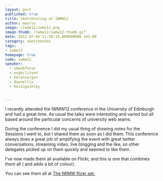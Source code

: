 ```yaml
---
layout: post
published: true
title: Sketchnoting at IWMW12
author: mearso
image: /iwmw12/iwmw12.png
image-thumb: /iwmw12/iwmw12-thumb.gif
date: 2012-07-05 11:50:19.000000000 +01:00
category: sketchnotes
tags:
- iwmw12
homepage: true
code: iwmw12
speaker:
  - ukwebfocus
  - usabilityed
  - helensargan
  - dawnellis
  - kevingashley


---
```

I recently attended the IWMW12 conference in the University of Edinburgh and had a great time. As usual the talks were interesting and varied but all based around the particular concerns of university web teams.

During the conference I did my usual thing of drawing notes for the Sessions I went to, but I shared them as soon as I did them. This conference always does a great job of amplifying the event with great twitter conversations, streaming video, live blogging and the like, so other delegates picked up on them quickly and seemed to like them.

I've now made them all available on Flickr, and this is one that combines them all ( and adds a bit of colour).

You can see them all at <a href="http://www.flickr.com/photos/mearso/sets/72157630408951280/">The IWMW flickr set.</a>
